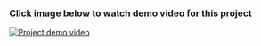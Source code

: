 ### Click image below to watch demo video for this project

[![Project demo video](
https://firebasestorage.googleapis.com/v0/b/githubcontent.appspot.com/o/play_image.jpg?alt=media&token=afb29bac-5238-4ea9-be11-1d44f33eff7d
)](https://firebasestorage.googleapis.com/v0/b/githubcontent.appspot.com/o/WeatherAppDemo.mp4?alt=media&token=b0d69ad3-2681-4b5d-a3d8-d55db14e5bd5)
